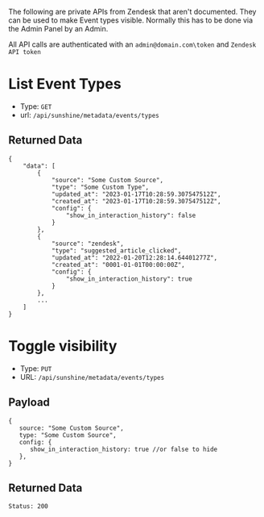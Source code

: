 The following are private APIs from Zendesk that aren't documented. They can be used to make Event types visible.
Normally this has to be done via the Admin Panel by an Admin.

All API calls are authenticated with an `admin@domain.com\token` and `Zendesk API token`

# List Event Types
- Type: `GET`
- url: `/api/sunshine/metadata/events/types`

## Returned Data
```
{
    "data": [
        {
            "source": "Some Custom Source",
            "type": "Some Custom Type",
            "updated_at": "2023-01-17T10:28:59.307547512Z",
            "created_at": "2023-01-17T10:28:59.307547512Z",
            "config": {
                "show_in_interaction_history": false
            }
        },
        {
            "source": "zendesk",
            "type": "suggested_article_clicked",
            "updated_at": "2022-01-20T12:28:14.64401277Z",
            "created_at": "0001-01-01T00:00:00Z",
            "config": {
                "show_in_interaction_history": true
            }
        },
        ...
    ]
}
```

# Toggle visibility
- Type: `PUT`
- URL: `/api/sunshine/metadata/events/types`

## Payload
```
{
   source: "Some Custom Source",
   type: "Some Custom Source",
   config: { 
      show_in_interaction_history: true //or false to hide
   },
}
```

## Returned Data
`Status: 200`
